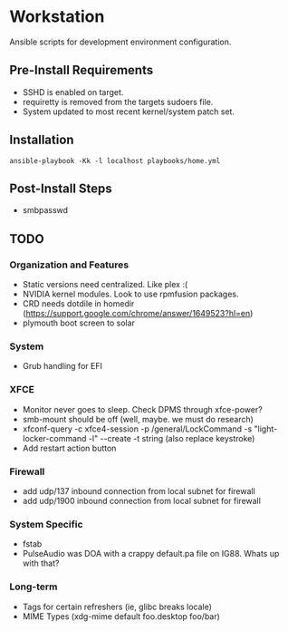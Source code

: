 Workstation
===========

Ansible scripts for development environment configuration.

## Pre-Install Requirements 
* SSHD is enabled on target.
* requiretty is removed from the targets sudoers file.
* System updated to most recent kernel/system patch set.

## Installation
``ansible-playbook -Kk -l localhost playbooks/home.yml``

## Post-Install Steps
* smbpasswd

## TODO
### Organization and Features
* Static versions need centralized. Like plex :(
* NVIDIA kernel modules. Look to use rpmfusion packages.
* CRD needs dotdile in homedir (https://support.google.com/chrome/answer/1649523?hl=en)
* plymouth boot screen to solar

### System
* Grub handling for EFI

### XFCE
* Monitor never goes to sleep. Check DPMS through xfce-power?
* smb-mount should be off (well, maybe. we must do research)
* xfconf-query -c xfce4-session -p /general/LockCommand -s "light-locker-command -l" --create -t string (also replace keystroke)
* Add restart action button

### Firewall
* add udp/137 inbound connection from local subnet for firewall
* add udp/1900 inbound connection from local subnet for firewall

### System Specific
* fstab
* PulseAudio was DOA with a crappy default.pa file on IG88. Whats up with that?

### Long-term
* Tags for certain refreshers (ie, glibc breaks locale)
* MIME Types (xdg-mime default foo.desktop foo/bar)

